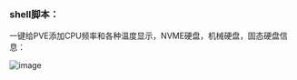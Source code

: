 ### shell脚本：
一键给PVE添加CPU频率和各种温度显示，NVME硬盘，机械硬盘，固态硬盘信息：



![image](https://github.com/a904055262/PVE-Temp-CPUFRE-NVME/blob/main/2023-01-11_154514.jpg)
